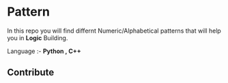 # Pattern

In this repo you will find differnt Numeric/Alphabetical patterns that will help you
in **Logic** Building.

Language :- **Python , C++**

## Contribute



